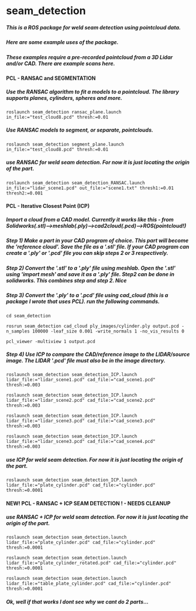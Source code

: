 # seam_detection

##### This is a ROS package for weld seam detection using pointcloud data.

##### Here are some example uses of the package.

##### These examples require a pre-recorded pointcloud from a 3D Lidar and/or CAD. There are example scans here.

#### PCL - RANSAC and SEGMENTATION


<!-- ##### try this one pcd_to_pointcloud - THIS WORKS (02/04/2020)-->
<!--`roslaunch seam_detection segment_plane_line.launch in_file:="test_cloud11.pcd" thresh:=0.01`-->

##### Use the RANSAC algorithm to fit a models to a pointcloud. The library supports planes, cylinders, spheres and more.
`roslaunch seam_detection ransac_plane.launch in_file:="test_cloud8.pcd" thresh:=0.01`

##### Use RANSAC models to segment, or separate, pointclouds.
`roslaunch seam_detection segment_plane.launch in_file:="test_cloud8.pcd" thresh:=0.01`

##### use RANSAC for weld seam detection. For now it is just locating the origin of the part.
`roslaunch seam_detection seam_detection_RANSAC.launch in_file:="lidar_scene1.pcd" out_file:="scene1.txt" thresh1:=0.01 thresh2:=0.001`


#### PCL - Iterative Closest Point (ICP)

##### Import a cloud from a CAD model. Currently it works like this - from Solidworks(.stl)-->meshlab(.ply)-->cad2cloud(.pcd)-->ROS(pointcloud!)

##### Step 1) Make a part in your CAD program of choice. This part will become the 'reference cloud'. Save the file as a '.stl' file. If your CAD program can create a '.ply' or '.pcd' file you can skip steps 2 or 3 respectively.

##### Step 2) Convert the '.stl' to a '.ply' file using meshlab. Open the '.stl' using 'import mesh' and save it as a '.ply' file. Step2 can be done in solidworks. This combines step and step 2. Nice

##### Step 3) Convert the '.ply' to a '.pcd' file using cad_cloud (this is a package I wrote that uses PCL). run the following commands.

`cd seam_detection`

`rosrun seam_detection cad_cloud ply_images/cylinder.ply output.pcd -n_samples 100000 -leaf_size 0.001 -write_normals 1 -no_vis_results 0`

`pcl_viewer -multiview 1 output.pcd`

##### Step 4) Use ICP to compare the CAD/reference image to the LIDAR/source image. The LIDAR '.pcd' file must also be in the image directory.

`roslaunch seam_detection seam_detection_ICP.launch lidar_file:="lidar_scene1.pcd" cad_file:="cad_scene1.pcd"  thresh:=0.003`

`roslaunch seam_detection seam_detection_ICP.launch lidar_file:="lidar_scene2.pcd" cad_file:="cad_scene2.pcd"  thresh:=0.003`

`roslaunch seam_detection seam_detection_ICP.launch lidar_file:="lidar_scene3.pcd" cad_file:="cad_scene3.pcd"  thresh:=0.003`

`roslaunch seam_detection seam_detection_ICP.launch lidar_file:="lidar_scene3.pcd" cad_file:="cad_scene4.pcd"  thresh:=0.003`


##### use ICP for weld seam detection. For now it is just locating the origin of the part.
`roslaunch seam_detection seam_detection_ICP.launch lidar_file:="plate_cylinder.pcd" cad_file:="cylinder.pcd"  thresh:=0.0001`

#### NEW! PCL - RANSAC + ICP SEAM DETECTION ! - NEEDS CLEANUP
##### use RANSAC + ICP for weld seam detection. For now it is just locating the origin of the part.
`roslaunch seam_detection seam_detection.launch lidar_file:="plate_cylinder.pcd" cad_file:="cylinder.pcd" thresh:=0.0001`

`roslaunch seam_detection seam_detection.launch lidar_file:="plate_cylinder_rotated.pcd" cad_file:="cylinder.pcd" thresh:=0.0001`

`roslaunch seam_detection seam_detection.launch lidar_file:="table_plate_cylinder.pcd" cad_file:="cylinder.pcd" thresh:=0.0001`

##### Ok, well if that works I dont see why we cant do 2 parts...
